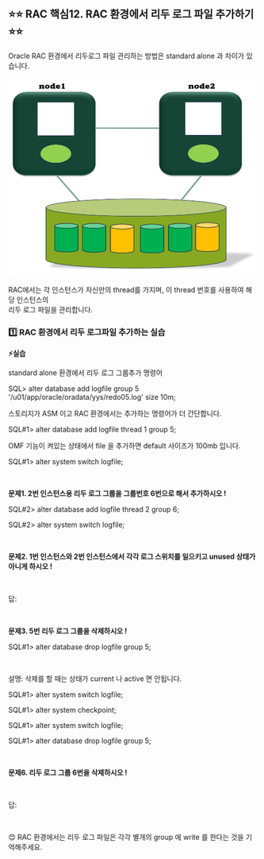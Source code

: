 
## ⭐⭐ RAC 핵심12. RAC 환경에서 리두 로그 파일 추가하기 ⭐⭐

Oracle RAC 환경에서 리두로그 파일 관리하는 방법은 standard alone 과 차이가 있습니다.

<img src="https://github.com/oracleyu01/rac_class/blob/main/%EB%A1%9C%EA%B7%B8%ED%8C%8C%EC%9D%BC2.png" width="500" height="400">

RAC에서는 각 인스턴스가 자신만의 thread를 가지며, 이 thread 번호를 사용하여 해당 인스턴스의    
리두 로그 파일을 관리합니다.   
 

### 1️⃣ RAC 환경에서 리두 로그파일 추가하는 실습

**⚡실습** 

 standard alone 환경에서 리두 로그 그룹추가 명령어 

 SQL> alter   database   add  logfile   group   5
      '/u01/app/oracle/oradata/yys/redo05.log'  size  10m;
 
스토리지가 ASM 이고 RAC 환경에서는 추가하는 명령어가 더 간단합니다.
 
 SQL#1> alter  database  add   logfile  thread  1 group  5;

 OMF 기능이 켜있는 상태에서 file 을 추가하면 default 사이즈가 100mb 입니다.

 SQL#1> alter system switch logfile;  
 
  &nbsp;
  &nbsp;

**문제1.  2번 인스턴스용 리두 로그 그룹을 그룹번호 6번으로 해서 추가하시오 !**

 SQL#2> alter  database  add  logfile  thread  2   group  6;  
 

 SQL#2>  alter system switch logfile;  
 
  &nbsp;
  &nbsp;

**문제2. 1번 인스턴스와 2번 인스턴스에서 각각 로그 스위치를 일으키고 unused 상태가 아니게 하시오 !**  

 &nbsp;
  &nbsp;  
  
  답:  
  
   &nbsp;
  &nbsp;
  
**문제3. 5번 리두 로그 그룹을 삭제하시오 !**  


SQL#1> alter   database  drop   logfile   group   5;   

 &nbsp;
  &nbsp;

설명: 삭제를 할 때는 상태가 current 나 active 면 안됩니다.  


SQL#1> alter system switch logfile;  


SQL#1> alter system checkpoint;  


SQL#1>  alter system switch logfile;  


SQL#1> alter   database  drop   logfile   group   5;   

 &nbsp;
  &nbsp;  
  

**문제6.  리두 로그 그룹 6번을 삭제하시오 !**  

&nbsp;
  &nbsp;  
  
  답:  
  
   &nbsp;
  &nbsp;
 &nbsp;
  &nbsp;
  &nbsp;
  &nbsp;  
  
  
😊 RAC 환경에서는 리두 로그 파일은 각각 별개의 group 에 write 를 한다는 것을 기억해주세요.


